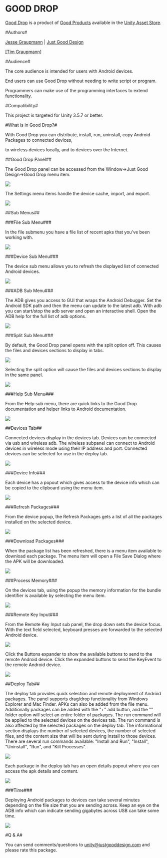 GOOD DROP
===

[Good Drop](http://www.justgooddesign.com/products/unity3d/good-drop/) is a product of [Good Products](README.md) available in the [Unity Asset Store](https://www.assetstore.unity3d.com/#/content/5424).


#Authors#

[Jesse Graupmann](https://plus.google.com/113634720692058569075) | [Just Good Design](http://www.justgooddesign.com/)

<a target=_blank href="https://github.com/tgraupmann/TAGENIGMA-Docs">[Tim Graupmann]</a>


#Audience#

The core audience is intended for users with Android devices.

End users can use Good Drop without needing to write script or program.

Programmers can make use of the programming interfaces to extend functionality.


#Compatibility#

This project is targeted for Unity 3.5.7 or better.


#What is in Good Drop?#

With Good Drop you can distribute, install, run, uninstall, copy Android Packages to connected devices,

to wireless devices locally, and to devices over the Internet.

##Good Drop Panel##

The Good Drop panel can be accessed from the Window->Just Good Design->Good Drop menu item.

<img src="http://d3j5vwomefv46c.cloudfront.net/photos/large/788463715.png?1373238943"/>

The Settings menu items handle the device cache, import, and export.

<img src="http://d3j5vwomefv46c.cloudfront.net/photos/large/788466787.png?1373240063"/>

##Sub Menus##

###File Sub Menu###

In the file submenu you have a file list of recent apks that you've been working with.

<img src="http://d3j5vwomefv46c.cloudfront.net/photos/large/788466259.png?1373239878"/>

###Device Sub Menu###

The device sub menu allows you to refresh the displayed list of connected Android devices.

<img src="http://d3j5vwomefv46c.cloudfront.net/photos/large/788468551.png?1373240732"/>

###ADB Sub Menu###

The ADB gives you access to GUI that wraps the Android Debugger. Set the Android SDK path and then the menu can update to the latest adb. With adb you can start/stop the adb server and open an interactive shell. Open the ADB help for the full list of adb options.

<img src="http://d3j5vwomefv46c.cloudfront.net/photos/large/788469064.png?1373240924"/>

###Split Sub Menu###

By default, the Good Drop panel opens with the split option off. This causes the files and devices sections to display in tabs.

<img src="http://d3j5vwomefv46c.cloudfront.net/photos/large/788464225.png?1373239135"/>

Selecting the split option will cause the files and devices sections to display in the same panel.

<img src="http://d3j5vwomefv46c.cloudfront.net/photos/large/788464662.png?1373239303"/>

###Help Sub Menu###

From the Help sub menu, there are quick links to the Good Drop documentation and helper links to Android documentation.

<img src="http://d3j5vwomefv46c.cloudfront.net/photos/large/788469590.png?1373241136"/>

##Devices Tab##

Connected devices display in the devices tab. Devices can be connected via usb and wireless adb. The wireless subpanel can connect to Android devices in wireless mode using their IP address and port. Connected devices can be selected for use in the deploy tab.

<img src="http://d3j5vwomefv46c.cloudfront.net/photos/large/788474831.png?1373243173"/>

###Device Info###

Each device has a popout which gives access to the device info which can be copied to the clipboard using the menu item.

<img src="http://d3j5vwomefv46c.cloudfront.net/photos/large/788476660.png?1373243837"/>

###Refresh Packages###

From the device popup, the Refresh Packages gets a list of all the packages installed on the selected device.

<img src="http://d3j5vwomefv46c.cloudfront.net/photos/large/788477414.png?1373244119"/>

###Download Packages###

When the package list has been refreshed, there is a menu item available to download each package. The menu item will open a File Save Dialog where the APK will be downloaded.

<img src="http://d3j5vwomefv46c.cloudfront.net/photos/large/788478861.png?1373244663"/>

###Process Memory###

On the devices tab, using the popup the memory information for the bundle identifier is available by selecting the menu item.

<img src="http://d3j5vwomefv46c.cloudfront.net/photos/large/788480736.png?1373245343"/>

###Remote Key Input###

From the Remote Key Input sub panel, the drop down sets the device focus. With the text field selected, keyboard presses are forwarded to the selected Android device.

<img src="http://d3j5vwomefv46c.cloudfront.net/photos/large/788482947.png?1373246145"/>

Click the Buttons expander to show the available buttons to send to the remote Android device. Click the expanded buttons to send the KeyEvent to the remote Android device.

<img src="http://d3j5vwomefv46c.cloudfront.net/photos/large/788483659.png?1373246388"/>

##Deploy Tab##

The deploy tab provides quick selection and remote deployment of Android packages. The panel supports drag/drop functionality from Windows Explorer and Mac Finder. APKs can also be added from the file menu. Additionally packages can be added with the "+" add button, and the "\" folder option will select an entire folder of packages. The run command will be applied to the selected devices on the devices tab. The run command is also affected by the selected packages on the deploy tab. The informational section displays the number of selected devices, the number of selected files, and the content size that will be sent during install to those devices. There are several run commands available: "Install and Run", "Install", "Uninstall", "Run", and "Kill Processes".

<img src="http://d3j5vwomefv46c.cloudfront.net/photos/large/788484768.png?1373246760"/>

Each package in the deploy tab has an open details popout where you can access the apk details and content.

<img src="http://d3j5vwomefv46c.cloudfront.net/photos/large/788541091.png?1373265077"/>

###Time###

Deploying Android packages to devices can take several minutes depending on the file size that you are sending across. Keep an eye on the ADB info which can indicate sending gigabytes across USB can take some time.

<img src="http://d3j5vwomefv46c.cloudfront.net/photos/large/788503247.png?1373252884"/>

#Q & A#

You can send comments/questions to unity@justgooddesign.com and please rate this package.
